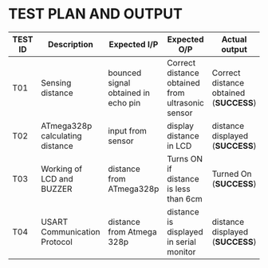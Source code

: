 # TEST PLAN AND OUTPUT


| TEST ID | Description | Expected I/P | Expected O/P | Actual output | 
|--|--|--|--|--|
| T01 |Sensing distance|bounced signal obtained in echo pin|Correct distance obtained from ultrasonic sensor|Correct distance obtained (**SUCCESS**) | 
| T02 |ATmega328p calculating distance|input from sensor|display distance in LCD|distance displayed (**SUCCESS**)| 
| T03 |Working of LCD and BUZZER |distance from ATmega328p |Turns ON if distance is less than 6cm |Turned On (**SUCCESS**) |
| T04 | USART Communication Protocol  | distance from Atmega 328p|distance is displayed in serial monitor |distance displayed (**SUCCESS**) |
